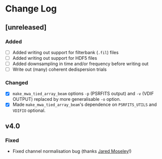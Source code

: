 # Change Log

## [unreleased]

### Added

- [ ] Added writing out support for filterbank (`.fil`) files
- [ ] Added writing out support for HDF5 files
- [ ] Added downsampling in time and/or frequency before writing out
- [ ] Write out (many) coherent dedispersion trials

### Changed

- [x] `make_mwa_tied_array_beam` options `-p` (PSRFITS output) and `-v` (VDIF OUTPUT) replaced by more generalisable `-o` option.
- [x] Made `make_mwa_tied_array_beam`'s dependence on `PSRFITS_UTILS` and `VDIFIO` optional.

## v4.0

### Fixed

- Fixed channel normalisation bug (thanks [Jared Moseley](https://github.com/Jared-Moseley)!)
